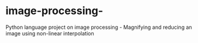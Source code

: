 # image-processing-
 Python language project on image processing - Magnifying and reducing an image using non-linear interpolation
